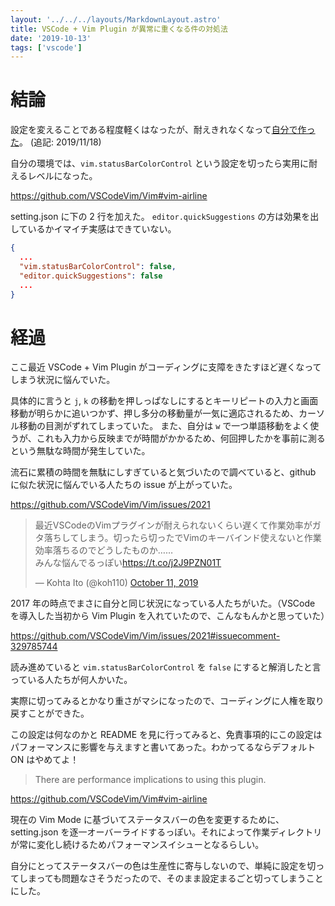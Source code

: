 ```yaml
---
layout: '../../../layouts/MarkdownLayout.astro'
title: VSCode + Vim Plugin が異常に重くなる件の対処法
date: '2019-10-13'
tags: ['vscode']
---
```


# 結論

設定を変えることである程度軽くはなったが、耐えきれなくなって[自分で作った](../2019-11-22-vscode-zenvim/)。 (追記: 2019/11/18)

自分の環境では、`vim.statusBarColorControl` という設定を切ったら実用に耐えるレベルになった。

https://github.com/VSCodeVim/Vim#vim-airline

setting.json に下の 2 行を加えた。 `editor.quickSuggestions` の方は効果を出しているかイマイチ実感はできていない。

```json
{
  ...
  "vim.statusBarColorControl": false,
  "editor.quickSuggestions": false
  ...
}
```

# 経過

ここ最近 VSCode + Vim Plugin がコーディングに支障をきたすほど遅くなってしまう状況に悩んでいた。

具体的に言うと `j`, `k` の移動を押しっぱなしにするとキーリピートの入力と画面移動が明らかに追いつかず、押し多分の移動量が一気に適応されるため、カーソル移動の目測がずれてしまっていた。
また、自分は `w` で一つ単語移動をよく使うが、これも入力から反映までが時間がかかるため、何回押したかを事前に測るという無駄な時間が発生していた。

流石に累積の時間を無駄にしすぎていると気づいたので調べていると、github に似た状況に悩んでいる人たちの issue が上がっていた。

https://github.com/VSCodeVim/Vim/issues/2021

<blockquote class="twitter-tweet"><p lang="ja" dir="ltr">最近VSCodeのVimプラグインが耐えられないくらい遅くて作業効率がガタ落ちしてしまう。切ったら切ったでVimのキーバインド使えないと作業効率落ちるのでどうしたものか……<br>みんな悩んでるっぽい<a href="https://t.co/j2J9PZN01T">https://t.co/j2J9PZN01T</a></p>&mdash; Kohta Ito (@koh110) <a href="https://twitter.com/koh110/status/1182484280338866176?ref_src=twsrc%5Etfw">October 11, 2019</a></blockquote> <script async src="https://platform.twitter.com/widgets.js" charset="utf-8"></script>

2017 年の時点でまさに自分と同じ状況になっている人たちがいた。（VSCode を導入した当初から Vim Plugin を入れていたので、こんなもんかと思っていた）

https://github.com/VSCodeVim/Vim/issues/2021#issuecomment-329785744

読み進めていると `vim.statusBarColorControl` を `false` にすると解消したと言っている人たちが何人かいた。

実際に切ってみるとかなり重さがマシになったので、コーディングに人権を取り戻すことができた。

この設定は何なのかと README を見に行ってみると、免責事項的にこの設定はパフォーマンスに影響を与えますと書いてあった。わかってるならデフォルト ON はやめてよ！

> There are performance implications to using this plugin.

https://github.com/VSCodeVim/Vim#vim-airline

現在の Vim Mode に基づいてステータスバーの色を変更するために、setting.json を逐一オーバーライドするっぽい。それによって作業ディレクトリが常に変化し続けるためパフォーマンスイシューとなるらしい。

自分にとってステータスバーの色は生産性に寄与しないので、単純に設定を切ってしまっても問題なさそうだったので、そのまま設定まるごと切ってしまうことにした。
